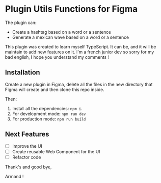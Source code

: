 # Plugin Utils Functions for Figma

The plugin can:

- Create a hashtag based on a word or a sentence
- Generate a mexican wave based on a word or a sentence

This plugin was created to learn myself TypeScript. It can be, and it will be maintain to add new features on it.
I'm a french junior dev so sorry for my bad english, I hope you understand my comments !

## Installation

Create a new plugin in Figma, delete all the files in the new directory that Figma will create and then clone this repo inside.

Then:

1. Install all the dependencies: `npm i`.
2. For development mode: `npm run dev`
3. For production mode: `npm run build`

## Next Features

- [ ] Improve the UI
- [ ] Create reusable Web Component for the UI
- [ ] Refactor code

Thank's and good bye,

Armand !
